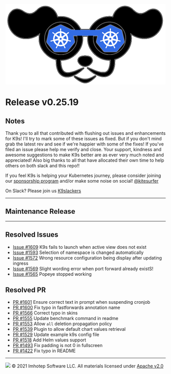 <img src="https://raw.githubusercontent.com/derailed/k9s/master/assets/k9s.png" align="center" width="800" height="auto"/>

# Release v0.25.19

## Notes

Thank you to all that contributed with flushing out issues and enhancements for K9s! I'll try to mark some of these issues as fixed. But if you don't mind grab the latest rev and see if we're happier with some of the fixes! If you've filed an issue please help me verify and close. Your support, kindness and awesome suggestions to make K9s better are as ever very much noted and appreciated! Also big thanks to all that have allocated their own time to help others on both slack and this repo!!

If you feel K9s is helping your Kubernetes journey, please consider joining our [sponsorship program](https://github.com/sponsors/derailed) and/or make some noise on social! [@kitesurfer](https://twitter.com/kitesurfer)

On Slack? Please join us [K9slackers](https://join.slack.com/t/k9sers/shared_invite/enQtOTA5MDEyNzI5MTU0LWQ1ZGI3MzliYzZhZWEyNzYxYzA3NjE0YTk1YmFmNzViZjIyNzhkZGI0MmJjYzhlNjdlMGJhYzE2ZGU1NjkyNTM)

---

## Maintenance Release

---

## Resolved Issues

* [Issue #1609](https://github.com/kswapd/k13s/issues/1609) K9s fails to launch when active view does not exist
* [Issue #1593](https://github.com/kswapd/k13s/issues/1593) Selection of namespace is changed automatically
* [Issue #1572](https://github.com/kswapd/k13s/issues/1572) Wrong resource configuration being display after updating ingress
* [Issue #1569](https://github.com/kswapd/k13s/issues/1569) Slight wording error when port forward already existS!
* [Issue #1565](https://github.com/kswapd/k13s/issues/1565) Popeye stopped working

## Resolved PR

* [PR #1601](https://github.com/kswapd/k13s/pull/1601) Ensure correct text in prompt when suspending cronjob
* [PR #1600](https://github.com/kswapd/k13s/pull/1600) Fix typo in fastforwards annotation name
* [PR #1566](https://github.com/kswapd/k13s/pull/1566) Correct typo in skins
* [PR #1555](https://github.com/kswapd/k13s/pull/1555) Update benchmark command in readme
* [PR #1553](https://github.com/kswapd/k13s/pull/1553) Allow `all` deletion propagation policy
* [PR #1539](https://github.com/kswapd/k13s/pull/1539) Plugin to allow default chart values retrieval
* [PR #1529](https://github.com/kswapd/k13s/pull/1529) Update example k9s config file
* [PR #1518](https://github.com/kswapd/k13s/pull/1518) Add Helm values support
* [PR #1493](https://github.com/kswapd/k13s/pull/1493) Fix padding is not 0 in fullscreen
* [PR #1422](https://github.com/kswapd/k13s/pull/1422) Fix typo in README

---

<img src="https://raw.githubusercontent.com/derailed/k9s/master/assets/imhotep_logo.png" width="32" height="auto"/> © 2021 Imhotep Software LLC. All materials licensed under [Apache v2.0](http://www.apache.org/licenses/LICENSE-2.0)

